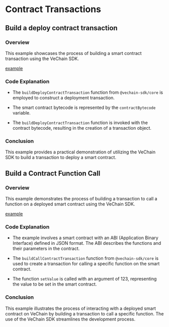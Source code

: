 # Contract Transactions

## Build a deploy contract transaction

### Overview

This example showcases the process of building a smart contract transaction using the VeChain SDK.

[example](examples/contracts/contract-deploy.ts)

### Code Explanation

-   The `buildDeployContractTransaction` function from `@vechain-sdk/core` is employed to construct a deployment transaction.

-   The smart contract bytecode is represented by the `contractBytecode` variable.

-   The `buildDeployContractTransaction` function is invoked with the contract bytecode, resulting in the creation of a transaction object.

### Conclusion

This example provides a practical demonstration of utilizing the VeChain SDK to build a transaction to deploy a smart contract.

## Build a Contract Function Call

### Overview

This example demonstrates the process of building a transaction to call a function on a deployed smart contract using the VeChain SDK.

[example](examples/contracts/contract-function-call.ts)

### Code Explanation

-   The example involves a smart contract with an ABI (Application Binary Interface) defined in JSON format. The ABI describes the functions and their parameters in the contract.

-   The `buildCallContractTransaction` function from `@vechain-sdk/core` is used to create a transaction for calling a specific function on the smart contract.

-   The function `setValue` is called with an argument of 123, representing the value to be set in the smart contract.

### Conclusion

This example illustrates the process of interacting with a deployed smart contract on VeChain by building a transaction to call a specific function. The use of the VeChain SDK streamlines the development process.
